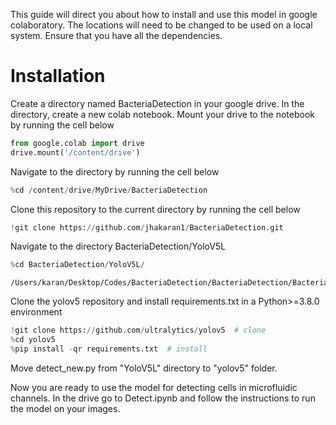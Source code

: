 This guide will direct you about how to install and use this model in google colaboratory. The locations will need to be changed to be used on a local system. Ensure that you have all the dependencies.

# Installation
Create a directory named BacteriaDetection in your google drive.
In the directory, create a new colab notebook.
Mount your drive to the notebook by running the cell below


```python
from google.colab import drive
drive.mount('/content/drive')
```


Navigate to the directory by running the cell below


```python
%cd /content/drive/MyDrive/BacteriaDetection
```


Clone this repository to the current directory by running the cell below


```python
!git clone https://github.com/jhakaran1/BacteriaDetection.git
```


Navigate to the directory BacteriaDetection/YoloV5L


```python
%cd BacteriaDetection/YoloV5L/
```

    /Users/karan/Desktop/Codes/BacteriaDetection/BacteriaDetection/BacteriaDetection/YoloV5L


Clone the yolov5 repository and install requirements.txt in a Python>=3.8.0 environment


```python
!git clone https://github.com/ultralytics/yolov5  # clone
%cd yolov5
%pip install -qr requirements.txt  # install
```



Move detect_new.py from "YoloV5L" directory to "yolov5" folder.

Now you are ready to use the model for detecting cells in microfluidic channels. In the drive go to Detect.ipynb and follow the instructions to run the model on your images.
